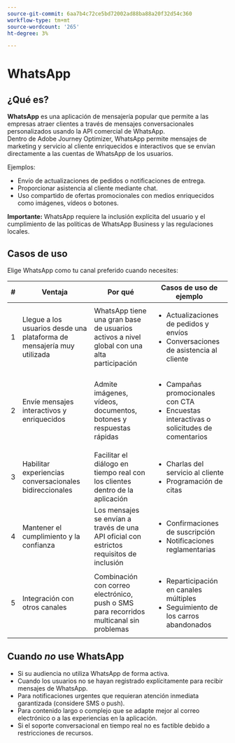 ```yaml
---
source-git-commit: 6aa7b4c72ce5bd72002ad88ba88a20f32d54c360
workflow-type: tm+mt
source-wordcount: '265'
ht-degree: 3%

---
```

# WhatsApp

## ¿Qué es?

**WhatsApp** es una aplicación de mensajería popular que permite a las empresas atraer clientes a través de mensajes conversacionales personalizados usando la API comercial de WhatsApp.\
Dentro de Adobe Journey Optimizer, WhatsApp permite mensajes de marketing y servicio al cliente enriquecidos e interactivos que se envían directamente a las cuentas de WhatsApp de los usuarios.

Ejemplos:

* Envío de actualizaciones de pedidos o notificaciones de entrega.
* Proporcionar asistencia al cliente mediante chat.
* Uso compartido de ofertas promocionales con medios enriquecidos como imágenes, vídeos o botones.

**Importante:** WhatsApp requiere la inclusión explícita del usuario y el cumplimiento de las políticas de WhatsApp Business y las regulaciones locales.

## Casos de uso

Elige WhatsApp como tu canal preferido cuando necesites:

| # | Ventaja | Por qué | Casos de uso de ejemplo |
|---|---------|-----|-------------------|
| 1 | Llegue a los usuarios desde una plataforma de mensajería muy utilizada | WhatsApp tiene una gran base de usuarios activos a nivel global con una alta participación | <ul><li>Actualizaciones de pedidos y envíos</li><li>Conversaciones de asistencia al cliente</li></ul> |
| 2 | Envíe mensajes interactivos y enriquecidos | Admite imágenes, vídeos, documentos, botones y respuestas rápidas | <ul><li>Campañas promocionales con CTA</li><li>Encuestas interactivas o solicitudes de comentarios</li></ul> |
| 3 | Habilitar experiencias conversacionales bidireccionales | Facilitar el diálogo en tiempo real con los clientes dentro de la aplicación | <ul><li>Charlas del servicio al cliente</li><li>Programación de citas</li></ul> |
| 4 | Mantener el cumplimiento y la confianza | Los mensajes se envían a través de una API oficial con estrictos requisitos de inclusión | <ul><li>Confirmaciones de suscripción</li><li>Notificaciones reglamentarias</li></ul> |
| 5 | Integración con otros canales | Combinación con correo electrónico, push o SMS para recorridos multicanal sin problemas | <ul><li>Reparticipación en canales múltiples</li><li>Seguimiento de los carros abandonados</li></ul> |

## Cuando *no* use WhatsApp

* Si su audiencia no utiliza WhatsApp de forma activa.
* Cuando los usuarios no se hayan registrado explícitamente para recibir mensajes de WhatsApp.
* Para notificaciones urgentes que requieran atención inmediata garantizada (considere SMS o push).
* Para contenido largo o complejo que se adapte mejor al correo electrónico o a las experiencias en la aplicación.
* Si el soporte conversacional en tiempo real no es factible debido a restricciones de recursos.

